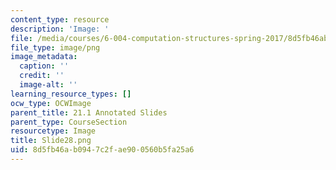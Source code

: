 ```yaml
---
content_type: resource
description: 'Image: '
file: /media/courses/6-004-computation-structures-spring-2017/8d5fb46ab0947c2fae900560b5fa25a6_Slide28.png
file_type: image/png
image_metadata:
  caption: ''
  credit: ''
  image-alt: ''
learning_resource_types: []
ocw_type: OCWImage
parent_title: 21.1 Annotated Slides
parent_type: CourseSection
resourcetype: Image
title: Slide28.png
uid: 8d5fb46a-b094-7c2f-ae90-0560b5fa25a6
---
```


